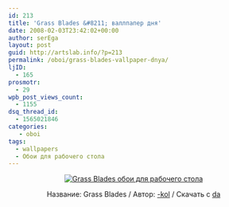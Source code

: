 ```yaml
---
id: 213
title: 'Grass Blades &#8211; валлпапер дня'
date: 2008-02-03T23:42:02+00:00
author: serEga
layout: post
guid: http://artslab.info/?p=213
permalink: /oboi/grass-blades-vallpaper-dnya/
ljID:
  - 165
prosmotr:
  - 29
wpb_post_views_count:
  - 1155
dsq_thread_id:
  - 1565021846
categories:
   - oboi
tags:
  - wallpapers
  - Обои для рабочего стола
---
```

<p style="text-align: center">
  <a href="http://-kol.deviantart.com/art/Grass-Blades-73597063" target="_blank"><img src="http://artslab.info/wp-content/uploads/grass_wallpapers.jpg" alt="Grass Blades обои для рабочего стола" border="0" /></a>
</p>

<p style="text-align: center">
  Название: Grass Blades / Автор: <a href="http://-kol.deviantart.com/" target="_blank">-kol</a> / Скачать с <a href="http://-kol.deviantart.com/art/Grass-Blades-73597063" target="_blank">da</a>
</p>
